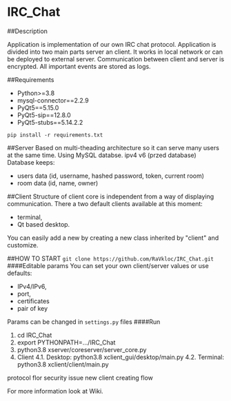 # IRC_Chat


##Description

Application is implementation of our own IRC chat protocol. Application is divided into two main parts server an client. It works in local network or can be deployed to external server.
Communication between client and server is encrypted. All important events are stored as logs.


##Requirements
- Python>=3.8
- mysql-connector==2.2.9
- PyQt5==5.15.0
- PyQt5-sip==12.8.0
- PyQt5-stubs==5.14.2.2

`pip install -r requirements.txt`


##Server
Based on multi-theading architecture so it can serve many users at the same time.
Using MySQL databse. ipv4 v6 (przed database)
Database keeps:
- users data (id, username, hashed password, token, current room)
- room data (id, name, owner) 


##Client
Structure of client core is independent from a way of displaying communication. 
There a two default clients available at this moment:
- terminal,
- Qt based desktop.

You can easily add a new by creating a new class inherited by "client" and customize.

##HOW TO START
`git clone https://github.com/RaVkloc/IRC_Chat.git`
####Editable params
You can set your own client/server values or use defaults:
- IPv4/IPv6,
- port,
- certificates
- pair of key

Params can be changed in `settings.py` files
####Run
1. cd IRC_Chat
2. export PYTHONPATH=.../IRC_Chat
3. python3.8 xserver/coreserver/server_core.py
4. Client
4.1. Desktop: python3.8  xclient_gui/desktop/main.py 
4.2. Terminal: python3.8 xclient/client/main.py


  
 
 protocol flor
 security issue
 new client creating flow
 
 
 
 
 For more information look at Wiki.